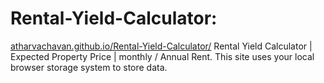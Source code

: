 # Rental-Yield-Calculator: 
[atharvachavan.github.io/Rental-Yield-Calculator/]([url](https://atharvachavan.github.io/Rental-Yield-Calculator/))
Rental Yield Calculator | Expected Property Price | monthly / Annual Rent. This site uses your local browser storage system to store data.
